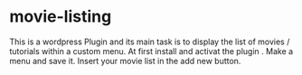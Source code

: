# movie-listing
This is a wordpress Plugin and its main task is to display the list of movies / tutorials within a custom menu.
At first install and activat the plugin .
Make a menu and save it.
Insert your movie list in the add new button.

